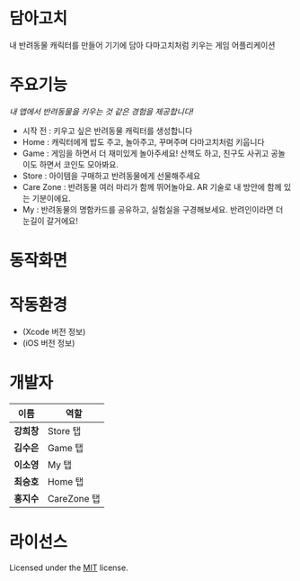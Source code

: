 # 담아고치
내 반려동물 캐릭터를 만들어 기기에 담아 다마고치처럼 키우는 게임 어플리케이션

# 주요기능
 _내 앱에서 반려동물을 키우는 것 같은 경험을 제공합니다!_
- 시작 전 : 키우고 싶은 반려동물 캐릭터를 생성합니다
- Home : 캐릭터에게 밥도 주고, 놀아주고, 꾸며주며 다마고치처럼 키웁니다
- Game : 게임을 하면서 더 재미있게 놀아주세요! 산책도 하고, 친구도 사귀고 공놀이도 하면서 코인도 모아봐요.
- Store : 아이템을 구매하고 반려동물에게 선물해주세요
- Care Zone : 반려동물 여러 마리가 함께 뛰어놀아요. AR 기술로 내 방안에 함께 있는 기분이에요.
- My : 반려동물의 명함카드를 공유하고, 실험실을 구경해보세요. 반려인이라면 더 눈길이 갈거에요!

# 동작화면



# 작동환경
- (Xcode 버전 정보)
- (iOS 버전 정보)

# 개발자
|이름|역할|
|------|---|
|**강희창**|Store 탭|
|**김수은**|Game 탭|
|**이소영**|My 탭|
|**최승호**|Home 탭|
|**홍지수**|CareZone 탭|

# 라이선스
Licensed under the [MIT](LICENSE) license.
